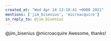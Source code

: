```yaml
---
created_at: "Wed Apr 14 13:10:41 +0000 2021"
mentions: ['jim_bisenius', 'microacquire']
in_reply_to: @jim_bisenius
---
```


@jim_bisenius @microacquire Awesome, thanks!